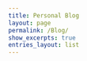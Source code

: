 ```yaml
---
title: Personal Blog
layout: page
permalink: /Blog/
show_excerpts: true
entries_layout: list
---
```

